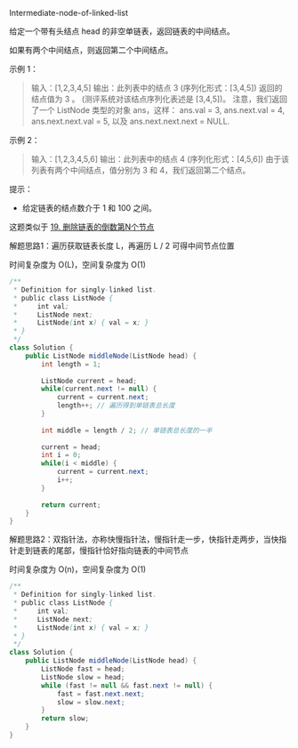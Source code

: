 Intermediate-node-of-linked-list

给定一个带有头结点 head 的非空单链表，返回链表的中间结点。

如果有两个中间结点，则返回第二个中间结点。

示例 1：
> 输入：[1,2,3,4,5]
输出：此列表中的结点 3 (序列化形式：[3,4,5])
返回的结点值为 3 。 (测评系统对该结点序列化表述是 [3,4,5])。
注意，我们返回了一个 ListNode 类型的对象 ans，这样：
ans.val = 3, ans.next.val = 4, ans.next.next.val = 5, 以及 ans.next.next.next = NULL.

示例 2：
> 输入：[1,2,3,4,5,6]
输出：此列表中的结点 4 (序列化形式：[4,5,6])
由于该列表有两个中间结点，值分别为 3 和 4，我们返回第二个结点。

提示：
- 给定链表的结点数介于 1 和 100 之间。


这题类似于 [19. 删除链表的倒数第N个节点](https://leetcode-cn.com/problems/remove-nth-node-from-end-of-list/)

解题思路1：遍历获取链表长度 L，再遍历 L / 2 可得中间节点位置

时间复杂度为 O(L)，空间复杂度为 O(1)
```java
/**
 * Definition for singly-linked list.
 * public class ListNode {
 *     int val;
 *     ListNode next;
 *     ListNode(int x) { val = x; }
 * }
 */
class Solution {
    public ListNode middleNode(ListNode head) {
        int length = 1;
        
        ListNode current = head;
        while(current.next != null) {
            current = current.next;
            length++; // 遍历得到单链表总长度
        }
        
        int middle = length / 2; // 单链表总长度的一半
        
        current = head;
        int i = 0;
        while(i < middle) {
            current = current.next;
            i++;
        }
        
        return current; 
    }
}
```

解题思路2：双指针法，亦称快慢指针法，慢指针走一步，快指针走两步，当快指针走到链表的尾部，慢指针恰好指向链表的中间节点

时间复杂度为 O(n)，空间复杂度为 O(1)
```java
/**
 * Definition for singly-linked list.
 * public class ListNode {
 *     int val;
 *     ListNode next;
 *     ListNode(int x) { val = x; }
 * }
 */
class Solution {
    public ListNode middleNode(ListNode head) {
        ListNode fast = head;
        ListNode slow = head;
        while (fast != null && fast.next != null) { 
            fast = fast.next.next;
            slow = slow.next;
        }
        return slow;
    }
}
```

